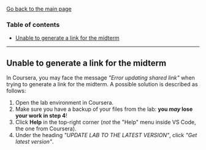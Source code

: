 [Go back to the main page](../../../README.md)

### Table of contents

- [Unable to generate a link for the midterm](#unable-to-generate-a-link-for-the-midterm)

---

## Unable to generate a link for the midterm

In Coursera, you may face the message _"Error updating shared link"_ when trying to generate a link for the midterm. A possible solution is described as follows:

1. Open the lab environment in Coursera.
2. Make sure you have a backup of your files from the lab: **you _may_ lose your work in step 4**!
3. Click **Help** in the top-right corner (_not_ the "Help" menu inside VS Code, the one from Coursera).
4. Under the heading _"UPDATE LAB TO THE LATEST VERSION"_, click _"Get latest version"_.
